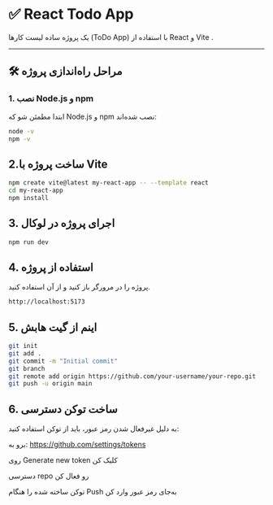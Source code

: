 # ✅ React Todo App

یک پروژه ساده لیست کارها (ToDo App) با استفاده از React و Vite .

---

## 🛠️ مراحل راه‌اندازی پروژه

### 1. نصب Node.js و npm

ابتدا مطمئن شو که Node.js و npm نصب شده‌اند:

```bash
node -v
npm -v
```

## 2.ساخت پروژه با Vite

```bash
npm create vite@latest my-react-app -- --template react
cd my-react-app
npm install
```

## 3. اجرای پروژه در لوکال

```bash
npm run dev
```

## 4. استفاده از پروژه

پروژه را در مرورگر باز کنید و از آن استفاده کنید.

```bash
http://localhost:5173
```

## 5. اینم از گیت هابش

```bash
git init
git add .
git commit -m "Initial commit"
git branch
git remote add origin https://github.com/your-username/your-repo.git
git push -u origin main
```

## 6. ساخت توکن دسترسی

به دلیل غیرفعال شدن رمز عبور، باید از توکن استفاده کنید:

برو به: https://github.com/settings/tokens

روی Generate new token کلیک کن

دسترسی repo رو فعال کن

توکن ساخته شده را هنگام Push به‌جای رمز عبور وارد کن